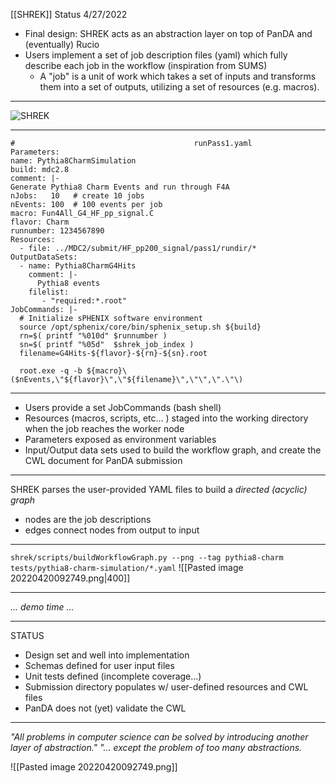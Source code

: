 [[SHREK]] Status 4/27/2022

- Final design: SHREK acts as an abstraction layer on top of PanDA and (eventually) Rucio
- Users implement a set of job description files (yaml) which fully describe each job in the workflow (inspiration from SUMS)
	- A "job" is a unit of work which takes a set of inputs and transforms them into a set of outputs, utilizing a set of resources (e.g. macros).

---

![SHREK](https://lh4.googleusercontent.com/G5w4P1uwUYpU-ObA8T3fDdm27jEm66IxTQ-sHTB8_LGZQbZpQK4xGBMeMpDTHxCBIPt9_vnBkuWdjTYcaTGBhjLEMC4giqNX_YLv9d5RR6G4mJgOiw9O9e1q4l-GcA1dZMVp1Nl-) 

---

```
#                                        runPass1.yaml
Parameters:                                                               name: Pythia8CharmSimulation                                           build: mdc2.8                                                           comment: |-                                                               Generate Pythia8 Charm Events and run through F4A                     nJobs:   10   # create 10 jobs                                         nEvents: 100  # 100 events per job                                     macro: Fun4All_G4_HF_pp_signal.C                                       flavor: Charm                                                           runnumber: 1234567890                                                                                       
Resources:                                 
  - file: ../MDC2/submit/HF_pp200_signal/pass1/rundir/*                                                                             
OutputDataSets:                                            
  - name: Pythia8CharmG4Hits                                      
    comment: |-                                                  
      Pythia8 events                                               
    filelist:                                                    
       - "required:*.root"                                                                                                                                                                                 
JobCommands: |-                                            
  # Initialize sPHENIX software environment                   
  source /opt/sphenix/core/bin/sphenix_setup.sh ${build}                            
  rn=$( printf "%010d" $runnumber )
  sn=$( printf "%05d"  $shrek_job_index )                                                     
  filename=G4Hits-${flavor}-${rn}-${sn}.root
  
  root.exe -q -b ${macro}\($nEvents,\"${flavor}\",\"${filename}\",\"\",\".\"\)                                                                                                        
```

---

- Users provide a set JobCommands (bash shell)
- Resources (macros, scripts, etc... ) staged into the working directory when the job reaches the worker node
- Parameters exposed as environment variables
- Input/Output data sets used to build the workflow graph, and create the CWL document for PanDA submission

---

SHREK parses the user-provided YAML files to build a *directed (acyclic) graph* 
- nodes are the job descriptions
- edges connect nodes from output to input

---

`shrek/scripts/buildWorkflowGraph.py --png --tag pythia8-charm tests/pythia8-charm-simulation/*.yaml`
![[Pasted image 20220420092749.png|400]]

---

*... demo time ...*

---

STATUS
- Design set and well into implementation
- Schemas defined for user input files
- Unit tests defined (incomplete coverage...)
- Submission directory populates w/ user-defined resources and CWL files
- PanDA does not (yet) validate the CWL

---

*"All problems in computer science can be solved by introducing another layer of abstraction."
"... except the problem of too many abstractions.*

![[Pasted image 20220420092749.png]]